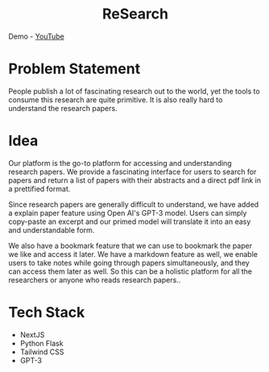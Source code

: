 <h1 align="center">
ReSearch
</h1>

Demo - [YouTube](https://www.youtube.com/watch?v=JnMSISVfTYc)

<h1> Problem Statement </h1>

<p> People publish a lot of fascinating research out to the world, yet the tools to consume this research are quite primitive. It is also really hard to understand the research papers. </p>

<h1> Idea </h1>
  
<p> Our platform is the go-to platform for accessing and understanding research papers. We provide a fascinating interface for users to search for papers and return a list of papers with their abstracts and a direct pdf link in a prettified format.

Since research papers are generally difficult to understand, we have added a explain paper feature using Open AI's GPT-3 model. Users can simply copy-paste an excerpt and our primed model will translate it into an easy and understandable form.

We also have a bookmark feature that we can use to bookmark the paper we like and access it later. 
We have a markdown feature as well, we enable users to take notes while going through papers simultaneously, and they can access them later as well. 
So this can be a holistic platform for all the researchers or anyone who reads research papers.. </p>
  
<h1> Tech Stack </h1>

<ul>
  <li>NextJS</li>
  <li>Python Flask</li>
  <li>Tailwind CSS</li>
  <li>GPT-3</li>
</ul>
